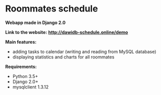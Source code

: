 # Roommates schedule

**Webapp made in Django 2.0**

**Link to the website:**
**http://dawidb-schedule.online/demo**

**Main features:**
- adding tasks to calendar (writing and reading from MySQL database)
- displaying statistics and charts for all roommates

**Requirements:**
- Python 3.5+
- Django 2.0+
- mysqlclient 1.3.12
